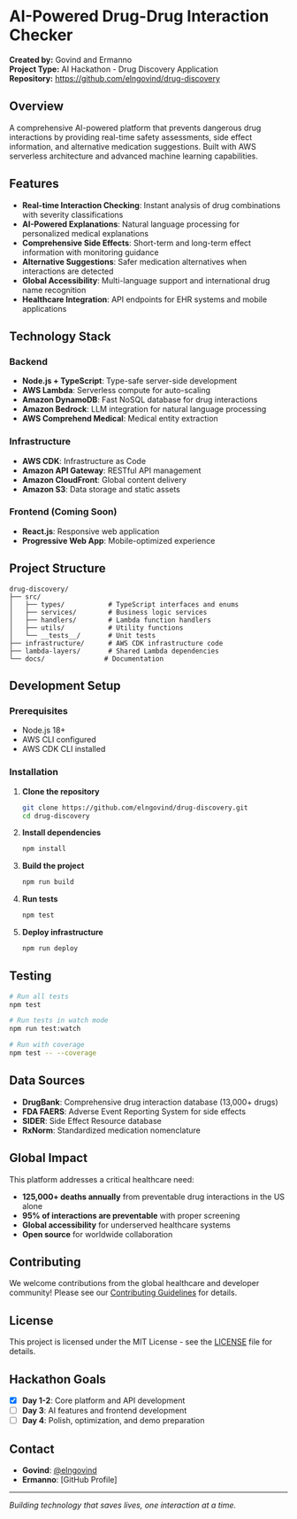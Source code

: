 # AI-Powered Drug-Drug Interaction Checker

**Created by:** Govind and Ermanno  
**Project Type:** AI Hackathon - Drug Discovery Application  
**Repository:** https://github.com/elngovind/drug-discovery  

## Overview

A comprehensive AI-powered platform that prevents dangerous drug interactions by providing real-time safety assessments, side effect information, and alternative medication suggestions. Built with AWS serverless architecture and advanced machine learning capabilities.

## Features

- **Real-time Interaction Checking**: Instant analysis of drug combinations with severity classifications
- **AI-Powered Explanations**: Natural language processing for personalized medical explanations
- **Comprehensive Side Effects**: Short-term and long-term effect information with monitoring guidance
- **Alternative Suggestions**: Safer medication alternatives when interactions are detected
- **Global Accessibility**: Multi-language support and international drug name recognition
- **Healthcare Integration**: API endpoints for EHR systems and mobile applications

## Technology Stack

### Backend
- **Node.js + TypeScript**: Type-safe server-side development
- **AWS Lambda**: Serverless compute for auto-scaling
- **Amazon DynamoDB**: Fast NoSQL database for drug interactions
- **Amazon Bedrock**: LLM integration for natural language processing
- **AWS Comprehend Medical**: Medical entity extraction

### Infrastructure
- **AWS CDK**: Infrastructure as Code
- **Amazon API Gateway**: RESTful API management
- **Amazon CloudFront**: Global content delivery
- **Amazon S3**: Data storage and static assets

### Frontend (Coming Soon)
- **React.js**: Responsive web application
- **Progressive Web App**: Mobile-optimized experience

## Project Structure

```
drug-discovery/
├── src/
│   ├── types/           # TypeScript interfaces and enums
│   ├── services/        # Business logic services
│   ├── handlers/        # Lambda function handlers
│   ├── utils/           # Utility functions
│   └── __tests__/       # Unit tests
├── infrastructure/      # AWS CDK infrastructure code
├── lambda-layers/       # Shared Lambda dependencies
└── docs/               # Documentation
```

## Development Setup

### Prerequisites
- Node.js 18+ 
- AWS CLI configured
- AWS CDK CLI installed

### Installation

1. **Clone the repository**
   ```bash
   git clone https://github.com/elngovind/drug-discovery.git
   cd drug-discovery
   ```

2. **Install dependencies**
   ```bash
   npm install
   ```

3. **Build the project**
   ```bash
   npm run build
   ```

4. **Run tests**
   ```bash
   npm test
   ```

5. **Deploy infrastructure**
   ```bash
   npm run deploy
   ```

## Testing

```bash
# Run all tests
npm test

# Run tests in watch mode
npm run test:watch

# Run with coverage
npm test -- --coverage
```

## Data Sources

- **DrugBank**: Comprehensive drug interaction database (13,000+ drugs)
- **FDA FAERS**: Adverse Event Reporting System for side effects
- **SIDER**: Side Effect Resource database
- **RxNorm**: Standardized medication nomenclature

## Global Impact

This platform addresses a critical healthcare need:
- **125,000+ deaths annually** from preventable drug interactions in the US alone
- **95% of interactions are preventable** with proper screening
- **Global accessibility** for underserved healthcare systems
- **Open source** for worldwide collaboration

## Contributing

We welcome contributions from the global healthcare and developer community! Please see our [Contributing Guidelines](CONTRIBUTING.md) for details.

## License

This project is licensed under the MIT License - see the [LICENSE](LICENSE) file for details.

## Hackathon Goals

- [x] **Day 1-2**: Core platform and API development
- [ ] **Day 3**: AI features and frontend development  
- [ ] **Day 4**: Polish, optimization, and demo preparation

## Contact

- **Govind**: [@elngovind](https://github.com/elngovind)
- **Ermanno**: [GitHub Profile]

---

*Building technology that saves lives, one interaction at a time.*